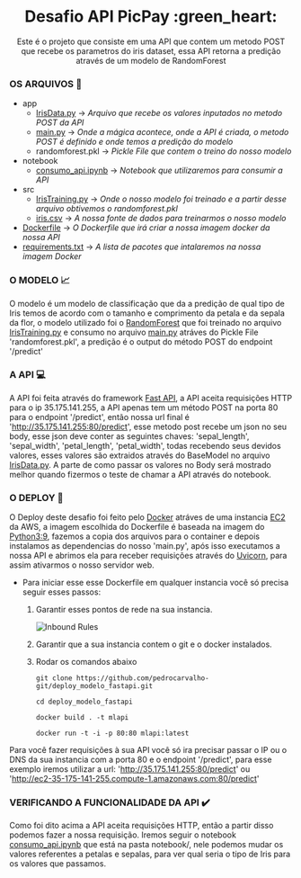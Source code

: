 <h1 align="center">Desafio API PicPay :green_heart:</h1>

<p align="center">Este é o projeto que consiste em uma API que contem um metodo POST que recebe os parametros do iris dataset, essa API retorna a predição através de um modelo de RandomForest</p>

### OS ARQUIVOS :file_folder:

* app
    - [IrisData.py](https://github.com/pedrocarvalho-git/deploy_modelo_fastapi/blob/main/app/IrisData.py) -> _Arquivo que recebe os valores inputados no metodo POST da API_
    - [main.py](https://github.com/pedrocarvalho-git/deploy_modelo_fastapi/blob/main/app/main.py) -> _Onde a mágica acontece, onde a API é criada, o metodo POST é definido e onde temos a predição do modelo_
    - randomforest.pkl -> _Pickle File que contem o treino do nosso modelo_
* notebook
    - [consumo_api.ipynb](https://github.com/pedrocarvalho-git/deploy_modelo_fastapi/blob/main/notebook/consumo_api.ipynb) -> _Notebook que utilizaremos para consumir a API_
* src
    - [IrisTraining.py](https://github.com/pedrocarvalho-git/deploy_modelo_fastapi/blob/main/src/IrisTraining.py) -> _Onde o nosso modelo foi treinado e a partir desse arquivo obtivemos o randomforest.pkl_
    - [iris.csv](https://github.com/pedrocarvalho-git/deploy_modelo_fastapi/blob/main/src/iris.csv) -> _A nossa fonte de dados para treinarmos o nosso modelo_
* [Dockerfile](https://github.com/pedrocarvalho-git/deploy_modelo_fastapi/blob/main/Dockerfile) -> _O Dockerfile que irá criar a nossa imagem docker da nossa API_
* [requirements.txt](https://github.com/pedrocarvalho-git/deploy_modelo_fastapi/blob/main/requirements.txt) -> _A lista de pacotes que intalaremos na nossa imagem Docker_

### O MODELO :chart_with_upwards_trend:

O modelo é um modelo de classificação que da a predição de qual tipo de Iris temos de acordo com o tamanho e comprimento da petala e da sepala da flor, o modelo utilizado foi o [RandomForest](https://towardsdatascience.com/understanding-random-forest-58381e0602d2) que foi treinado no arquivo [IrisTraining.py](https://github.com/pedrocarvalho-git/deploy_modelo_fastapi/blob/main/src/IrisTraining.py) e consumo no arquivo [main.py](https://github.com/pedrocarvalho-git/deploy_modelo_fastapi/blob/main/app/main.py) atráves do Pickle File 'randomforest.pkl', a predição é o output do método POST do endpoint '/predict'

### A API :computer: 

A API foi feita através do framework [Fast API](https://fastapi.tiangolo.com/), a API aceita requisições HTTP para o ip 35.175.141.255, a API apenas tem um método POST na porta 80 para o endpoint '/predict', então nossa url final é 'http://35.175.141.255:80/predict', esse metodo post recebe um json no seu body, esse json deve conter as seguintes chaves: 'sepal_length', 'sepal_width', 'petal_length', 'petal_width', todas recebendo seus devidos valores, esses valores são extraidos através do BaseModel no arquivo [IrisData.py](https://github.com/pedrocarvalho-git/deploy_modelo_fastapi/blob/main/app/IrisData.py). A parte de como passar os valores no Body será mostrado melhor quando fizermos o teste de chamar a API através do notebook.


### O DEPLOY :whale:

O Deploy deste desafio foi feito pelo [Docker](https://www.docker.com) atráves de uma instancia [EC2](https://aws.amazon.com/pt/ec2/) da AWS, a imagem escolhida do Dockerfile é baseada na imagem do [Python3:9](https://hub.docker.com/_/python), fazemos a copia dos arquivos para o container e depois instalamos as dependencias do nosso 'main.py', após isso executamos a nossa API e abrimos ela para receber requisições através do [Uvicorn](https://www.uvicorn.org/), para assim ativarmos o nosso servidor web.

* Para iniciar esse esse Dockerfile em qualquer instancia você só precisa seguir esses passos:

    1. Garantir esses pontos de rede na sua instancia.
        
        ![Inbound Rules](https://i.imgur.com/YUisWqA.png)

    2. Garantir que a sua instancia contem o git e o docker instalados.

    3. Rodar os comandos abaixo 
        ```
        git clone https://github.com/pedrocarvalho-git/deploy_modelo_fastapi.git

        cd deploy_modelo_fastapi

        docker build . -t mlapi

        docker run -t -i -p 80:80 mlapi:latest
        ```
Para você fazer requisições à sua API você só ira precisar passar o IP ou o DNS da sua instancia com a porta 80 e o endpoint '/predict', para esse exemplo iremos utilizar a url: 'http://35.175.141.255:80/predict' ou 'http://ec2-35-175-141-255.compute-1.amazonaws.com:80/predict'

### VERIFICANDO A FUNCIONALIDADE DA API :heavy_check_mark:

Como foi dito acima a API aceita requisições HTTP, então a partir disso podemos fazer a nossa requisição. Iremos seguir o notebook [consumo_api.ipynb](https://github.com/pedrocarvalho-git/deploy_modelo_fastapi/blob/main/notebook/consumo_api.ipynb) que está na pasta notebook/, nele podemos mudar os valores referentes a petalas e sepalas, para ver qual seria o tipo de Iris para os valores que passamos.
